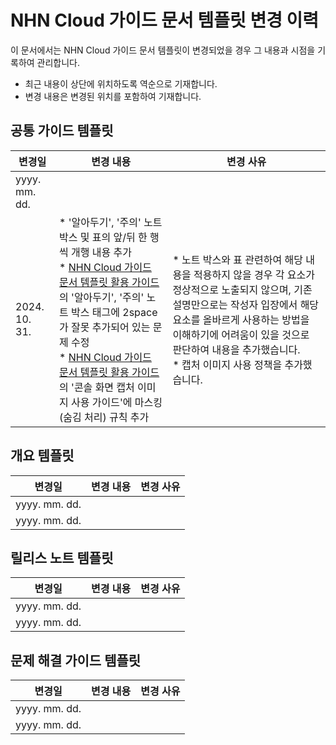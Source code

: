 # NHN Cloud 가이드 문서 템플릿 변경 이력

이 문서에서는 NHN Cloud 가이드 문서 템플릿이 변경되었을 경우 그 내용과 시점을 기록하여 관리합니다.
* 최근 내용이 상단에 위치하도록 역순으로 기재합니다.
* 변경 내용은 변경된 위치를 포함하여 기재합니다.

## 공통 가이드 템플릿

| 변경일 | 변경 내용 | 변경 사유 |
| --- | --- | --- |
| yyyy. mm. dd. | | |
| 2024. 10. 31. | * '알아두기', '주의' 노트 박스 및 표의 앞/뒤 한 행씩 개행 내용 추가<br>* [NHN Cloud 가이드 문서 템플릿 활용 가이드](https://nhnent.dooray.com/share/pages/zzvZY-57RG6imxkuc_-blA)의 '알아두기', '주의' 노트 박스 태그에 2space가 잘못 추가되어 있는 문제 수정<br>* [NHN Cloud 가이드 문서 템플릿 활용 가이드](https://nhnent.dooray.com/share/pages/zzvZY-57RG6imxkuc_-blA)의 '콘솔 화면 캡처 이미지 사용 가이드'에 마스킹(숨김 처리) 규칙 추가 | * 노트 박스와 표 관련하여 해당 내용을 적용하지 않을 경우 각 요소가 정상적으로 노출되지 않으며, 기존 설명만으로는 작성자 입장에서 해당 요소를 올바르게 사용하는 방법을 이해하기에 어려움이 있을 것으로 판단하여 내용을 추가했습니다.<br>* 캡처 이미지 사용 정책을 추가했습니다. |


## 개요 템플릿

| 변경일 | 변경 내용 | 변경 사유 |
| --- | --- | --- |
| yyyy. mm. dd. | | |
| yyyy. mm. dd. | | |

## 릴리스 노트 템플릿

| 변경일 | 변경 내용 | 변경 사유 |
| --- | --- | --- |
| yyyy. mm. dd. | | |
| yyyy. mm. dd. | | |

## 문제 해결 가이드 템플릿

| 변경일 | 변경 내용 | 변경 사유 |
| --- | --- | --- |
| yyyy. mm. dd. | | |
| yyyy. mm. dd. | | |
